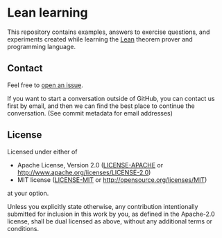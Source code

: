 # Lean learning

This repository contains examples, answers to exercise questions, and experiments created while learning the [Lean](https://lean-lang.org) theorem prover and programming language.

## Contact

Feel free to [open an issue](https://github.com/bllanos/lean-learning/issues).

If you want to start a conversation outside of GitHub, you can contact us first by email, and then we can find the best place to continue the conversation. (See commit metadata for email addresses)

## License

Licensed under either of

- Apache License, Version 2.0
  ([LICENSE-APACHE](LICENSE-APACHE) or <http://www.apache.org/licenses/LICENSE-2.0>)
- MIT license
  ([LICENSE-MIT](LICENSE-MIT) or <http://opensource.org/licenses/MIT>)

at your option.

Unless you explicitly state otherwise, any contribution intentionally submitted for inclusion in this work by you, as defined in the Apache-2.0 license, shall be dual licensed as above, without any additional terms or conditions.
